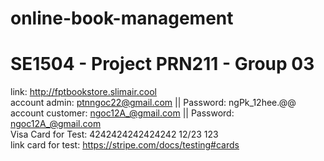 # online-book-management
# SE1504 - Project PRN211 - Group 03

link: http://fptbookstore.slimair.cool
 <br>
account admin: ptnngoc22@gmail.com   || Password:  ngPk_12hee.@@ 
 <br>
account customer: ngoc12A_@gmail.com  || Password:  ngoc12A_@gmail.com
 <br>
Visa Card for Test: 4242424242424242  12/23 123
 <br>
link card for test: https://stripe.com/docs/testing#cards
